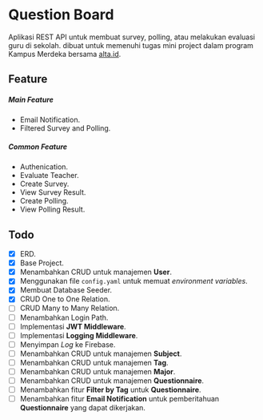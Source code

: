 # Question Board
Aplikasi REST API untuk membuat survey, polling, atau melakukan evaluasi guru di sekolah. dibuat untuk memenuhi tugas mini project dalam program Kampus Merdeka bersama [alta.id](https://alta.id).

## Feature
##### Main Feature
- Email Notification.
- Filtered Survey and Polling.

##### Common Feature
- Authenication.
- Evaluate Teacher.
- Create Survey.
- View Survey Result.
- Create Polling.
- View Polling Result.

## Todo
- [x] ERD.
- [x] Base Project.
- [x] Menambahkan CRUD untuk manajemen **User**.
- [x] Menggunakan file `config.yaml` untuk memuat *environment variables*.
- [x] Membuat Database Seeder.
- [x] CRUD One to One Relation.
- [ ] CRUD Many to Many Relation.
- [ ] Menambahkan Login Path.
- [ ] Implementasi **JWT Middleware**.
- [ ] Implementasi **Logging Middleware**.
- [ ] Menyimpan *Log* ke Firebase.
- [ ] Menambahkan CRUD untuk manajemen **Subject**.
- [ ] Menambahkan CRUD untuk manajemen **Tag**.
- [ ] Menambahkan CRUD untuk manajemen **Major**.
- [ ] Menambahkan CRUD untuk manajemen **Questionnaire**.
- [ ] Menambahkan fitur **Filter by Tag** untuk **Questionnaire**.
- [ ] Menambahkan fitur **Email Notification** untuk pemberitahuan **Questionnaire** yang dapat dikerjakan.
